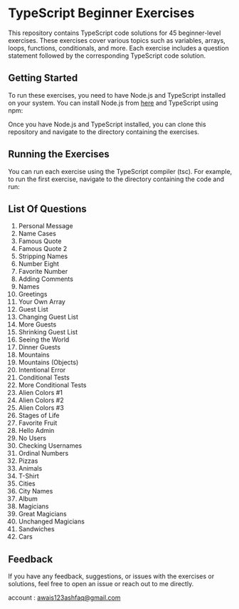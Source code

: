 
# TypeScript Beginner Exercises

This repository contains TypeScript code solutions for 45 beginner-level exercises. These exercises cover various topics such as variables, arrays, loops, functions, conditionals, and more. Each exercise includes a question statement followed by the corresponding TypeScript code solution.

## Getting Started

To run these exercises, you need to have Node.js and TypeScript installed on your system. You can install Node.js from [here](https://nodejs.org/) and TypeScript using npm:

Once you have Node.js and TypeScript installed, you can clone this repository and navigate to the directory containing the exercises.

## Running the Exercises

You can run each exercise using the TypeScript compiler (tsc). For example, to run the first exercise, navigate to the directory containing the code and run:

## List Of Questions

1. Personal Message
2. Name Cases
3. Famous Quote
4. Famous Quote 2
5. Stripping Names
6. Number Eight
7. Favorite Number
8. Adding Comments
9. Names
10. Greetings
11. Your Own Array
12. Guest List
13. Changing Guest List
14. More Guests
15. Shrinking Guest List
16. Seeing the World
17. Dinner Guests
18. Mountains
19. Mountains (Objects)
20. Intentional Error
21. Conditional Tests
22. More Conditional Tests
23. Alien Colors #1
24. Alien Colors #2
25. Alien Colors #3
26. Stages of Life
27. Favorite Fruit
28. Hello Admin
29. No Users
30. Checking Usernames
31. Ordinal Numbers
32. Pizzas
33. Animals
34. T-Shirt
35. Cities
36. City Names
37. Album
38. Magicians
39. Great Magicians
40. Unchanged Magicians
41. Sandwiches
42. Cars

## Feedback

If you have any feedback, suggestions, or issues with the exercises or solutions, feel free to open an issue or reach out to me directly.

account : awais123ashfaq@gmail.com

